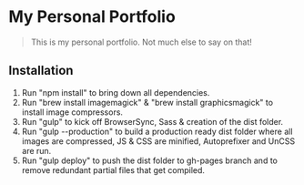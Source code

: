 # My Personal Portfolio
> This is my personal portfolio. Not much else to say on that!

## Installation
1. Run "npm install" to bring down all dependencies. 
2. Run "brew install imagemagick" & "brew install graphicsmagick" to install image compressors.
3. Run "gulp" to kick off BrowserSync, Sass & creation of the dist folder.
4. Run "gulp --production" to build a production ready dist folder where all images are compressed, JS & CSS are minified, Autoprefixer and UnCSS are run.
6. Run "gulp deploy" to push the dist folder to gh-pages branch and to remove redundant partial files that get compiled.
